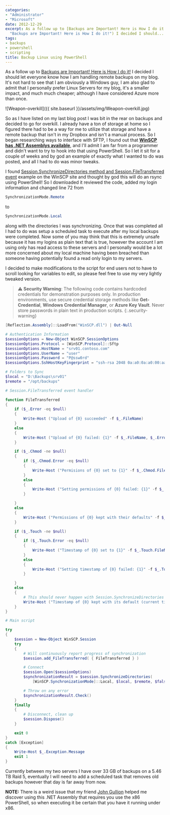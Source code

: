 ```yaml
---
categories:
- "Administrator"
- "Microsoft"
date: 2012-12-29
excerpt: As a follow up to [Backups are Important! Here is How I do it!](http://mattblogsit.com/oob/backups-are-important-here-is-how-i-do-it
  "Backups are Important! Here is How I do it!") I decided I should...
tags:
- backups
- powershell
- scripting
title: Backup Linux using PowerShell
---
```


As a follow up to [Backups are Important! Here is How I do it!](http://mattblogsit.com/oob/backups-are-important-here-is-how-i-do-it "Backups are Important! Here is How I do it!") I decided I should let everyone know how I am handling remote backups on my blog. It's not hard to see that I am obviously a Windows guy, I am also glad to admit that I personally prefer Linux Servers for my blog, it's a smaller impact, and much much cheaper; although I have considered Azure more than once.

![Weapon-overkill]({{ site.baseurl }}/assets/img/Weapon-overkill.jpg)

So as I have listed on my last blog post I was bit in the rear on backups and decided to go for overkill. I already have a ton of storage at home so I figured there had to be a way for me to utilize that storage and have a remote backup that isn't in my Dropbox and isn't a manual process. So I began researching ways to interface with SFTP, I found out that **[WinSCP has .NET Assemblys available](http://winscp.net/eng/docs/library#downloading_and_installing_the_assembly)**, and I'll admit I am far from a programmer and didn't want to try to hook into that using PowerShell. So I let it sit for a couple of weeks and by god an example of exactly what I wanted to do was posted, and all I had to do was minor tweaks.

<!--more-->

I found [Session.SynchronizeDirectories method and Session.FileTransferred event](http://winscp.net/eng/docs/library_session_synchronizedirectories#example) example on the WinSCP site and thought by god this will do an rsync using PowerShell! So I downloaded it reviewed the code, added my login information and changed line 72 from

```powershell
SynchronizationMode.Remote
```

to

```powershell
SynchronizationMode.Local
```

along with the directories I was synchronizing. Once that was completed all I had to do was setup a scheduled task to execute after my local backups were completed. Now some of you may think that this is extremely unsafe because it has my logins as plain text that is true, however the account I am using only has read access to these servers and I personally would be a lot more concerned about my local machine having been breached than someone having potentially found a read only login to my servers.

I decided to make modifications to the script for end users not to have to scroll looking for variables to edit, so please feel free to use my very lightly tweaked version.

> **⚠️ Security Warning**: The following code contains hardcoded credentials for demonstration purposes only. In production environments, use secure credential storage methods like **Get-Credential**, **Windows Credential Manager**, or **Azure Key Vault**. Never store passwords in plain text in production scripts.
{:.security-warning}

```powershell
[Reflection.Assembly]::LoadFrom("WinSCP.dll") | Out-Null

# Authentication Information
$sessionOptions = New-Object WinSCP.SessionOptions
$sessionOptions.Protocol = [WinSCP.Protocol]::Sftp
$sessionOptions.HostName = "srv01.contoso.com"
$sessionOptions.UserName = "user"
$sessionOptions.Password = "P@ssw0rd"
$sessionOptions.SshHostKeyFingerprint = "ssh-rsa 2048 0a:a0:0a:a0:00:aa:00:00:aa:aa:a0:a0:aa:0a:a0:00"

# Folders to Sync
$local = "D:\Backups\srv01"
$remote = "/opt/backups"

# Session.FileTransferred event handler

function FileTransferred
{
    if ($_.Error -eq $null)
    {
        Write-Host ("Upload of {0} succeeded" -f $_.FileName)
    }
    else
    {
        Write-Host ("Upload of {0} failed: {1}" -f $_.FileName, $_.Error)
    }

    if ($_.Chmod -ne $null)
    {
        if ($_.Chmod.Error -eq $null)
        {
            Write-Host ("Permisions of {0} set to {1}" -f $_.Chmod.FileName, $_.Chmod.FilePermissions)
        }
        else
        {
            Write-Host ("Setting permissions of {0} failed: {1}" -f $_.Chmod.FileName, $_.Chmod.Error)
        }

    }
    else
    {
        Write-Host ("Permissions of {0} kept with their defaults" -f $_.Destination)
    }

    if ($_.Touch -ne $null)
    {
        if ($_.Touch.Error -eq $null)
        {
            Write-Host ("Timestamp of {0} set to {1}" -f $_.Touch.FileName, $_.Touch.LastWriteTime)
        }
        else
        {
            Write-Host ("Setting timestamp of {0} failed: {1}" -f $_.Touch.FileName, $_.Touch.Error)
        }

    }
    else
    {
        # This should never happen with Session.SynchronizeDirectories
        Write-Host ("Timestamp of {0} kept with its default (current time)" -f $_.Destination)
    }
}

# Main script

try
{
    $session = New-Object WinSCP.Session
    try
    {
        # Will continuously report progress of synchronization
        $session.add_FileTransferred( { FileTransferred } )

        # Connect
        $session.Open($sessionOptions)
        $synchronizationResult = $session.SynchronizeDirectories(
            [WinSCP.SynchronizationMode]::Local, $local, $remote, $false)

        # Throw on any error
        $synchronizationResult.Check()
    }
    finally
    {
        # Disconnect, clean up
        $session.Dispose()
    }

    exit 0
}
catch [Exception]
{
    Write-Host $_.Exception.Message
    exit 1
}
```

Currently between my two servers I have over 33 GB of backups on a 5.46 TB Raid 5, eventually I will need to add a scheduled task that removes old backups however that day is far away from now.

**NOTE:** There is a weird issue that my friend [John Gullion](https://twitter.com/bearstuff) helped me discover using this .NET Assembly that requires you use the x86 PowerShell, so when executing it be certain that you have it running under x86.
